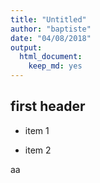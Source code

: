 ```yaml
---
title: "Untitled"
author: "baptiste"
date: "04/08/2018"
output: 
  html_document: 
    keep_md: yes
---
```


## first header

- item 1

- item 2

aa
